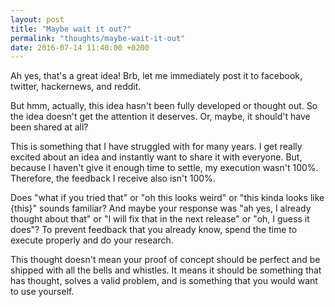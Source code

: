 ```yaml
---
layout: post
title: "Maybe wait it out?"
permalink: "thoughts/maybe-wait-it-out"
date: 2016-07-14 11:40:00 +0200
---
```


Ah yes, that's a great idea! Brb, let me immediately post it to facebook,
twitter, hackernews, and reddit.

But hmm, actually, this idea hasn't been fully developed or thought out. So the idea
doesn't get the attention it deserves. Or, maybe, it should't have been shared at all?

This is something that I have struggled with for many years. I get really excited
about an idea and instantly want to share it with everyone. But, because I haven't
give it enough time to settle, my execution wasn't 100%. Therefore, the feedback
I receive also isn't 100%.

Does "what if you tried that" or "oh this looks weird" or "this kinda looks like {this}" sounds familiar? And maybe
your response was "ah yes, I already thought about that" or "I will fix that in the next release" or "oh, I guess it does"?
To prevent feedback that you already know, spend the time to execute properly and do your research.

This thought doesn't mean your proof of concept should be perfect and be shipped with all
the bells and whistles. It means it should be something that has thought, solves a
valid problem, and is something that you would want to use yourself.
